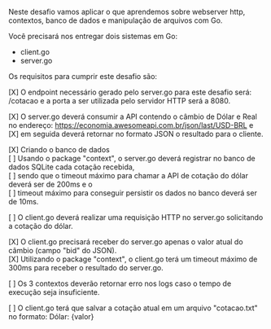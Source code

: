 Neste desafio vamos aplicar o que aprendemos sobre webserver http, contextos, banco de dados e manipulação de arquivos com Go.
 
Você precisará nos entregar dois sistemas em Go:
- client.go
- server.go
 
Os requisitos para cumprir este desafio são:  
  
[X] O endpoint necessário gerado pelo server.go para este desafio será: /cotacao e a porta a ser utilizada pelo servidor HTTP será a 8080.
  
[X] O server.go deverá consumir a API contendo o câmbio de Dólar e Real no endereço: https://economia.awesomeapi.com.br/json/last/USD-BRL e    
[X] em seguida deverá retornar no formato JSON o resultado para o cliente.  
  
[X] Criando o banco de dados  
[ ] Usando o package "context", o server.go deverá registrar no banco de dados SQLite cada cotação recebida,  
[ ] sendo que o timeout máximo para chamar a API de cotação do dólar deverá ser de 200ms e o  
[ ] timeout máximo para conseguir persistir os dados no banco deverá ser de 10ms.  
  
[ ] O client.go deverá realizar uma requisição HTTP no server.go solicitando a cotação do dólar.  
  
[X] O client.go precisará receber do server.go apenas o valor atual do câmbio (campo "bid" do JSON).  
[X] Utilizando o package "context", o client.go terá um timeout máximo de 300ms para receber o resultado do server.go.  
  
[ ] Os 3 contextos deverão retornar erro nos logs caso o tempo de execução seja insuficiente.  
  
[ ] O client.go terá que salvar a cotação atual em um arquivo "cotacao.txt" no formato: Dólar: {valor}  
